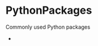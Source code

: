 # PythonPackages
Commonly used Python packages

- [NumPy Notebook]:[![Binder](https://mybinder.org/badge_logo.svg)](https://mybinder.org/v2/gh/SayanBatabyal/PythonPackages/NumPy?filepath=https%3A%2F%2Fgithub.com%2FSayanBatabyal%2FPythonPackages%2Fblob%2FnumPy%2FnumpyNotebook.ipynb)
